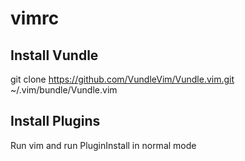 # vimrc
## Install Vundle
git clone https://github.com/VundleVim/Vundle.vim.git ~/.vim/bundle/Vundle.vim

## Install Plugins
Run vim and run PluginInstall in normal mode
